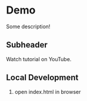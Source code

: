 # Demo

Some description!

## Subheader

Watch tutorial on YouTube.

## Local Development

1. open index.html in browser

